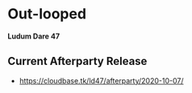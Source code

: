 # Out-looped
**Ludum Dare 47**

## Current Afterparty Release
- https://cloudbase.tk/ld47/afterparty/2020-10-07/

